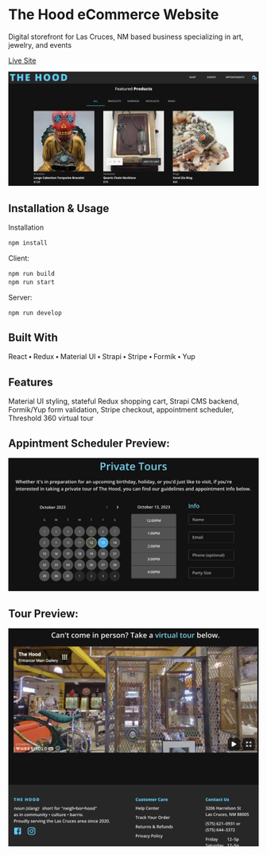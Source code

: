 # The Hood eCommerce Website

Digital storefront for Las Cruces, NM based business specializing in art, jewelry, and events

[Live Site](https://tylersernett.github.io/react-ecommerce/)

<img src="./readme/thehood.png" alt="the hood screenshot" style="max-height:400px;"/>

## Installation & Usage

Installation
```js
npm install
```

Client:
```js
npm run build
npm run start
```

Server:
```js
npm run develop
```

## Built With
React ⬩ Redux ⬩ Material UI ⬩ Strapi ⬩ Stripe ⬩ Formik ⬩ Yup

## Features
Material UI styling, stateful Redux shopping cart, Strapi CMS backend, Formik/Yup form validation, Stripe checkout, appointment scheduler, Threshold 360 virtual tour

## Appintment Scheduler Preview:

<img src="./readme/scheduler.png" alt="scheduler screenshot" style="max-height:400px;"/>

## Tour Preview:

<img src="./readme/virtual-tour.png" alt="virtual tour screenshot" style="max-height:870px;"/>
